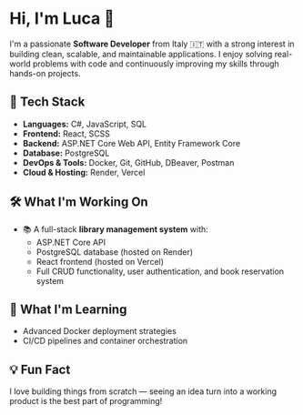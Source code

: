 # Hi, I'm Luca 👋

I'm a passionate **Software Developer** from Italy 🇮🇹 with a strong interest in building clean, scalable, and maintainable applications. I enjoy solving real-world problems with code and continuously improving my skills through hands-on projects.

## 🚀 Tech Stack

- **Languages:** C#, JavaScript, SQL  
- **Frontend:** React, SCSS 
- **Backend:** ASP.NET Core Web API, Entity Framework Core  
- **Database:** PostgreSQL  
- **DevOps & Tools:** Docker, Git, GitHub, DBeaver, Postman  
- **Cloud & Hosting:** Render, Vercel  

## 🛠️ What I'm Working On

- 📚 A full-stack **library management system** with:
  - ASP.NET Core API
  - PostgreSQL database (hosted on Render)
  - React frontend (hosted on Vercel)
  - Full CRUD functionality, user authentication, and book reservation system

## 🧠 What I'm Learning

- Advanced Docker deployment strategies   
- CI/CD pipelines and container orchestration  

## 💡 Fun Fact

I love building things from scratch — seeing an idea turn into a working product is the best part of programming!

